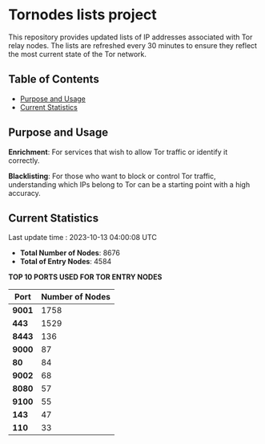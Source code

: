 # Tornodes lists project

This repository provides updated lists of IP addresses associated with Tor relay nodes. The lists are refreshed every 30 minutes to ensure they reflect the most current state of the Tor network.

## Table of Contents

- [Purpose and Usage](#purpose-and-usage)
- [Current Statistics](#current-statistics)


## Purpose and Usage

**Enrichment**: For services that wish to allow Tor traffic or identify it correctly.

**Blacklisting**: For those who want to block or control Tor traffic, understanding which IPs belong to Tor can be a starting point with a high accuracy.

## Current Statistics

Last update time : 2023-10-13 04:00:08 UTC

- **Total Number of Nodes**: 8676
- **Total of Entry Nodes**: 4584

**TOP 10 PORTS USED FOR TOR ENTRY NODES**

| **Port** | **Number of Nodes** |
|------|-----------------|
| **9001**   | 1758  |
| **443**   | 1529  |
| **8443**   | 136  |
| **9000**   | 87  |
| **80**   | 84  |
| **9002**   | 68  |
| **8080**   | 57  |
| **9100**   | 55  |
| **143**   | 47  |
| **110**   | 33  |


